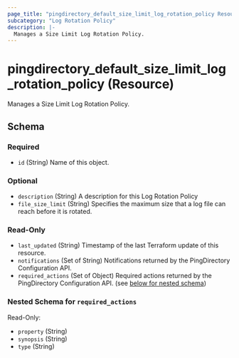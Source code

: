 ```yaml
---
page_title: "pingdirectory_default_size_limit_log_rotation_policy Resource - terraform-provider-pingdirectory"
subcategory: "Log Rotation Policy"
description: |-
  Manages a Size Limit Log Rotation Policy.
---
```


# pingdirectory_default_size_limit_log_rotation_policy (Resource)

Manages a Size Limit Log Rotation Policy.



<!-- schema generated by tfplugindocs -->
## Schema

### Required

- `id` (String) Name of this object.

### Optional

- `description` (String) A description for this Log Rotation Policy
- `file_size_limit` (String) Specifies the maximum size that a log file can reach before it is rotated.

### Read-Only

- `last_updated` (String) Timestamp of the last Terraform update of this resource.
- `notifications` (Set of String) Notifications returned by the PingDirectory Configuration API.
- `required_actions` (Set of Object) Required actions returned by the PingDirectory Configuration API. (see [below for nested schema](#nestedatt--required_actions))

<a id="nestedatt--required_actions"></a>
### Nested Schema for `required_actions`

Read-Only:

- `property` (String)
- `synopsis` (String)
- `type` (String)



